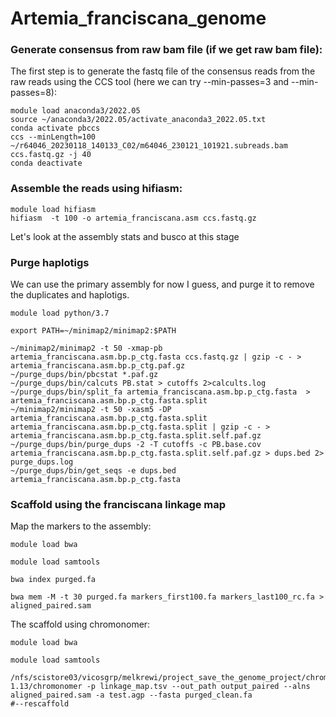 # Artemia_franciscana_genome

### Generate consensus from raw bam file (if we get raw bam file):

The first step is to generate the fastq file of the consensus reads from the raw reads using the CCS tool (here we can try --min-passes=3 and --min-passes=8):
```
module load anaconda3/2022.05
source ~/anaconda3/2022.05/activate_anaconda3_2022.05.txt
conda activate pbccs
ccs --minLength=100 ~/r64046_20230118_140133_C02/m64046_230121_101921.subreads.bam ccs.fastq.gz -j 40
conda deactivate
```
### Assemble the reads using hifiasm:
```
module load hifiasm
hifiasm  -t 100 -o artemia_franciscana.asm ccs.fastq.gz 
```
Let's look at the assembly stats and busco at this stage
### Purge haplotigs 
We can use the primary assembly for now I guess, and purge it to remove the duplicates and haplotigs.
```
module load python/3.7

export PATH=~/minimap2/minimap2:$PATH

~/minimap2/minimap2 -t 50 -xmap-pb artemia_franciscana.asm.bp.p_ctg.fasta ccs.fastq.gz | gzip -c - > artemia_franciscana.asm.bp.p_ctg.paf.gz
~/purge_dups/bin/pbcstat *.paf.gz
~/purge_dups/bin/calcuts PB.stat > cutoffs 2>calcults.log
~/purge_dups/bin/split_fa artemia_franciscana.asm.bp.p_ctg.fasta  > artemia_franciscana.asm.bp.p_ctg.fasta.split
~/minimap2/minimap2 -t 50 -xasm5 -DP artemia_franciscana.asm.bp.p_ctg.fasta.split artemia_franciscana.asm.bp.p_ctg.fasta.split | gzip -c - > artemia_franciscana.asm.bp.p_ctg.fasta.split.self.paf.gz
~/purge_dups/bin/purge_dups -2 -T cutoffs -c PB.base.cov artemia_franciscana.asm.bp.p_ctg.fasta.split.self.paf.gz > dups.bed 2> purge_dups.log
~/purge_dups/bin/get_seqs -e dups.bed artemia_franciscana.asm.bp.p_ctg.fasta
```
### Scaffold using the franciscana linkage map
Map the markers to the assembly:
```
module load bwa

module load samtools

bwa index purged.fa

bwa mem -M -t 30 purged.fa markers_first100.fa markers_last100_rc.fa > aligned_paired.sam
```
The scaffold using chromonomer:
```
module load bwa

module load samtools

/nfs/scistore03/vicosgrp/melkrewi/project_save_the_genome_project/chromonomer/chromonomer-1.13/chromonomer -p linkage_map.tsv --out_path output_paired --alns aligned_paired.sam -a test.agp --fasta purged_clean.fa 
#--rescaffold
```


